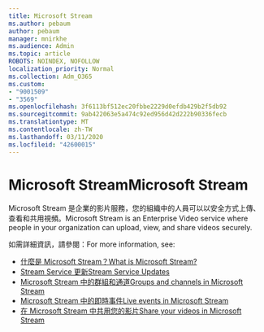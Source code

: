 ```yaml
---
title: Microsoft Stream
ms.author: pebaum
author: pebaum
manager: mnirkhe
ms.audience: Admin
ms.topic: article
ROBOTS: NOINDEX, NOFOLLOW
localization_priority: Normal
ms.collection: Adm_O365
ms.custom:
- "9001509"
- "3569"
ms.openlocfilehash: 3f6113bf512ec20fbbe2229d0efdb429b2f5db92
ms.sourcegitcommit: 9ab422063e5a474c92ed956d42d222b90336fecb
ms.translationtype: MT
ms.contentlocale: zh-TW
ms.lasthandoff: 03/11/2020
ms.locfileid: "42600015"
---
```

# <a name="microsoft-stream"></a><span data-ttu-id="7022d-102">Microsoft Stream</span><span class="sxs-lookup"><span data-stu-id="7022d-102">Microsoft Stream</span></span>

<span data-ttu-id="7022d-103">Microsoft Stream 是企業的影片服務，您的組織中的人員可以以安全方式上傳、查看和共用視頻。</span><span class="sxs-lookup"><span data-stu-id="7022d-103">Microsoft Stream is an Enterprise Video service where people in your organization can upload, view, and share videos securely.</span></span> 

<span data-ttu-id="7022d-104">如需詳細資訊，請參閱：</span><span class="sxs-lookup"><span data-stu-id="7022d-104">For more information, see:</span></span>

- [<span data-ttu-id="7022d-105">什麼是 Microsoft Stream？</span><span class="sxs-lookup"><span data-stu-id="7022d-105">What is Microsoft Stream?</span></span>](https://docs.microsoft.com/stream/overview)
- [<span data-ttu-id="7022d-106">Stream Service 更新</span><span class="sxs-lookup"><span data-stu-id="7022d-106">Stream Service Updates</span></span>](https://techcommunity.microsoft.com/t5/microsoft-stream-service-updates/bd-p/StreamAnnouncements)
- [<span data-ttu-id="7022d-107">Microsoft Stream 中的群組和通道</span><span class="sxs-lookup"><span data-stu-id="7022d-107">Groups and channels in Microsoft Stream</span></span>](https://docs.microsoft.com/stream/groups-channels-organization)
- [<span data-ttu-id="7022d-108">Microsoft Stream 中的即時事件</span><span class="sxs-lookup"><span data-stu-id="7022d-108">Live events in Microsoft Stream</span></span>](https://docs.microsoft.com/stream/live-event-overview)
- [<span data-ttu-id="7022d-109">在 Microsoft Stream 中共用您的影片</span><span class="sxs-lookup"><span data-stu-id="7022d-109">Share your videos in Microsoft Stream</span></span>](https://docs.microsoft.com/stream/portal-share-video)
